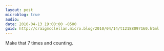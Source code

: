 ```yaml
---
layout: post
microblog: true
audio: 
date: 2010-04-13 19:00:00 -0500
guid: http://craigmcclellan.micro.blog/2010/04/14/t12188097160.html
---
```

Make that 7 times and counting.
